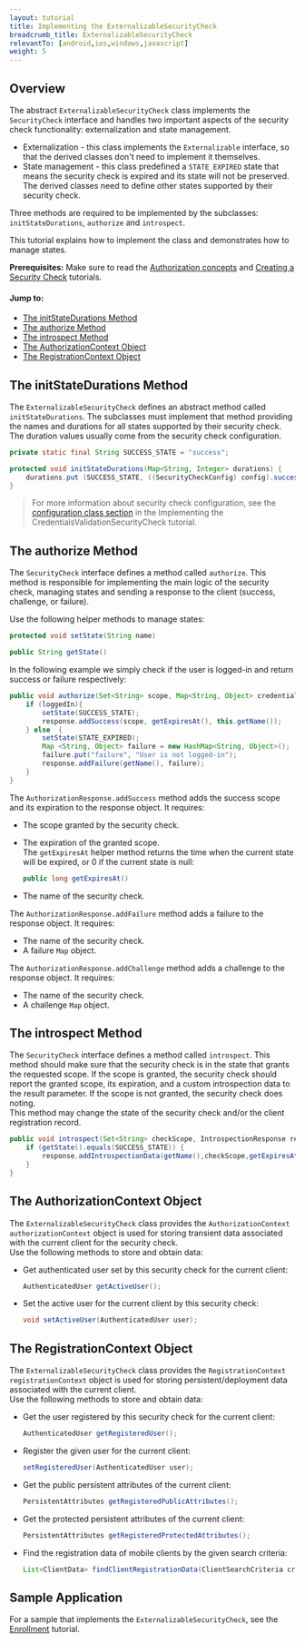 ```yaml
---
layout: tutorial
title: Implementing the ExternalizableSecurityCheck
breadcrumb_title: ExternalizableSecurityCheck
relevantTo: [android,ios,windows,javascript]
weight: 5
---
```

## Overview
The abstract `ExternalizableSecurityCheck` class implements the `SecurityCheck` interface and handles two important aspects of the security check functionality: externalization and state management.

* Externalization - this class implements the `Externalizable` interface, so that the derived classes don't need to implement it themselves.
* State management - this class predefined a `STATE_EXPIRED` state that means the security check is expired and its state will not be preserved. The derived classes need to define other states supported by their security check.

Three methods are required to be implemented by the subclasses: `initStateDurations`, `authorize` and `introspect`.

This tutorial explains how to implement the class and demonstrates how to manage states.

**Prerequisites:** Make sure to read the [Authorization concepts](../authorization-concepts/) and [Creating a Security Check](../creating-a-security-check) tutorials.

#### Jump to:
* [The initStateDurations Method](#the-initstatedurations-method)
* [The authorize Method](#the-authorize-method)
* [The introspect Method](#the-introspect-method)
* [The AuthorizationContext Object](#the-authorizationcontext-object)
* [The RegistrationContext Object](#the-registrationcontext-object)

## The initStateDurations Method
The `ExternalizableSecurityCheck` defines an abstract method called `initStateDurations`. The subclasses must implement that method providing the names and durations for all states supported by their security check. The duration values usually come from the security check configuration.

```java
private static final String SUCCESS_STATE = "success";

protected void initStateDurations(Map<String, Integer> durations) {
    durations.put (SUCCESS_STATE, ((SecurityCheckConfig) config).successStateExpirationSec);
}
```

> For more information about security check configuration, see the [configuration class section](../credentials-validation/security-check/#configuration-class) in the Implementing the CredentialsValidationSecurityCheck tutorial.

## The authorize Method
The `SecurityCheck` interface defines a method called `authorize`. This method is responsible for implementing the main logic of the security check, managing states and sending a response to the client (success, challenge, or failure).

Use the following helper methods to manage states:

```java
protected void setState(String name)
```
```java
public String getState()
```
In the following example we simply check if the user is logged-in and return success or failure respectively:

```java
public void authorize(Set<String> scope, Map<String, Object> credentials, HttpServletRequest request, AuthorizationResponse response) {
    if (loggedIn){
        setState(SUCCESS_STATE);
        response.addSuccess(scope, getExpiresAt(), this.getName());
    } else  {
        setState(STATE_EXPIRED);
        Map <String, Object> failure = new HashMap<String, Object>();           
        failure.put("failure", "User is not logged-in");
        response.addFailure(getName(), failure);
    }
}
```

The `AuthorizationResponse.addSuccess` method adds the success scope and its expiration to the response object. It requires:

* The scope granted by the security check.
* The expiration of the granted scope.  
The `getExpiresAt` helper method returns the time when the current state will be expired, or 0 if the current state is null:

    ```java
    public long getExpiresAt()
    ```
* The name of the security check.

The `AuthorizationResponse.addFailure` method adds a failure to the response object. It requires:

* The name of the security check.
* A failure `Map` object.

The `AuthorizationResponse.addChallenge` method adds a challenge to the response object. It requires:

* The name of the security check.
* A challenge `Map` object.

## The introspect Method
The `SecurityCheck` interface defines a method called `introspect`. This method should make sure that the security check is in the state that grants the requested scope. If the scope is granted, the security check should report the granted scope, its expiration, and a custom introspection data to the result parameter. If the scope is not granted, the security check does noting.  
This method may change the state of the security check and/or the client registration record.

```java
public void introspect(Set<String> checkScope, IntrospectionResponse response) {
    if (getState().equals(SUCCESS_STATE)) {
        response.addIntrospectionData(getName(),checkScope,getExpiresAt(),null);
    }
}
```

## The AuthorizationContext Object
The `ExternalizableSecurityCheck` class provides the `AuthorizationContext authorizationContext` object is used for storing transient data associated with the current client for the security check.  
Use the following methods to store and obtain data:

* Get authenticated user set by this security check for the current client:

    ```java
    AuthenticatedUser getActiveUser();
    ```
* Set the active user for the current client by this security check:

    ```java
    void setActiveUser(AuthenticatedUser user);
    ```

## The RegistrationContext Object
The `ExternalizableSecurityCheck` class provides the `RegistrationContext registrationContext` object is used for storing persistent/deployment data associated with the current client.  
Use the following methods to store and obtain data:

* Get the user registered by this security check for the current client:

    ```java
    AuthenticatedUser getRegisteredUser();
    ```
* Register the given user for the current client:

    ```java
    setRegisteredUser(AuthenticatedUser user);
    ```
* Get the public persistent attributes of the current client:

    ```java
    PersistentAttributes getRegisteredPublicAttributes();
    ```
* Get the protected persistent attributes of the current client:

    ```java
    PersistentAttributes getRegisteredProtectedAttributes();
    ```
* Find the registration data of mobile clients by the given search criteria:

    ```java
    List<ClientData> findClientRegistrationData(ClientSearchCriteria criteria);
    ```
    
## Sample Application
For a sample that implements the `ExternalizableSecurityCheck`, see the [Enrollment](../enrollment) tutorial.
